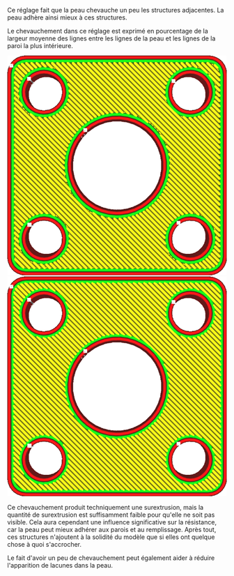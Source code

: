 Ce réglage fait que la peau chevauche un peu les structures adjacentes. La peau adhère ainsi mieux à ces structures.

Le chevauchement dans ce réglage est exprimé en pourcentage de la largeur moyenne des lignes entre les lignes de la peau et les lignes de la paroi la plus intérieure.

![Pas de chevauchement](../../../articles/images/skin_overlap_none.png)
![Certains chevauchements](../../../articles/images/skin_overlap_20.png)

Ce chevauchement produit techniquement une surextrusion, mais la quantité de surextrusion est suffisamment faible pour qu'elle ne soit pas visible. Cela aura cependant une influence significative sur la résistance, car la peau peut mieux adhérer aux parois et au remplissage. Après tout, ces structures n'ajoutent à la solidité du modèle que si elles ont quelque chose à quoi s'accrocher.

Le fait d'avoir un peu de chevauchement peut également aider à réduire l'apparition de lacunes dans la peau.
